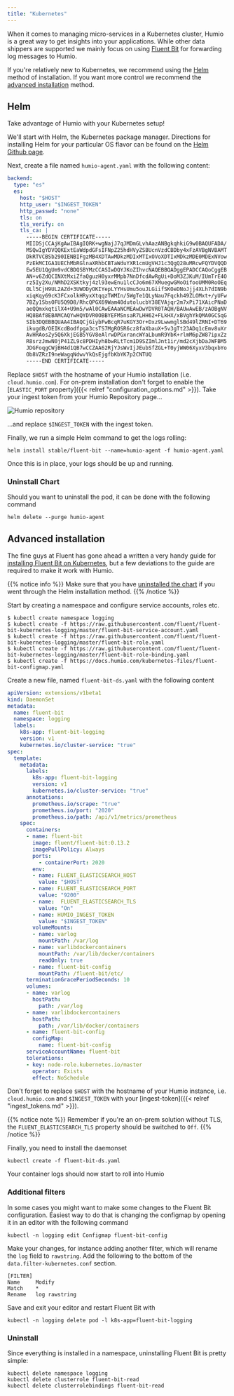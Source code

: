 ```yaml
---
title: "Kubernetes"
---
```


When it comes to managing micro-services in a Kubernetes cluster, Humio is a
great way to get insights into your applications. While other data shippers are
supported we mainly focus on using [Fluent Bit](https://fluentbit.io) for
forwarding log messages to Humio.

If you're relatively new to Kubernetes, we recommend using the [Helm](#helm)
method of installation. If you want more control we recommend the
[advanced installation](#advanced-installation) method.

## Helm

Take advantage of Humio with your Kubernetes setup!

We'll start with Helm, the Kubernetes package manager. Directions for
installing Helm for your particular OS flavor can be found on
the [Helm Github page](https://github.com/kubernetes/helm).

Next, create a file named `humio-agent.yaml` with the following content:

```yaml
backend:
  type: "es"
  es:
    host: "$HOST"
    http_user: "$INGEST_TOKEN"
    http_passwd: "none"
    tls: on
    tls_verify: on
    tls_ca: |
      -----BEGIN CERTIFICATE-----
      MIIDSjCCAjKgAwIBAgIQRK+wgNajJ7qJMDmGLvhAazANBgkqhkiG9w0BAQUFADA/
      MSQwIgYDVQQKExtEaWdpdGFsIFNpZ25hdHVyZSBUcnVzdCBDby4xFzAVBgNVBAMT
      DkRTVCBSb290IENBIFgzMB4XDTAwMDkzMDIxMTIxOVoXDTIxMDkzMDE0MDExNVow
      PzEkMCIGA1UEChMbRGlnaXRhbCBTaWduYXR1cmUgVHJ1c3QgQ28uMRcwFQYDVQQD
      Ew5EU1QgUm9vdCBDQSBYMzCCASIwDQYJKoZIhvcNAQEBBQADggEPADCCAQoCggEB
      AN+v6ZdQCINXtMxiZfaQguzH0yxrMMpb7NnDfcdAwRgUi+DoM3ZJKuM/IUmTrE4O
      rz5Iy2Xu/NMhD2XSKtkyj4zl93ewEnu1lcCJo6m67XMuegwGMoOifooUMM0RoOEq
      OLl5CjH9UL2AZd+3UWODyOKIYepLYYHsUmu5ouJLGiifSKOeDNoJjj4XLh7dIN9b
      xiqKqy69cK3FCxolkHRyxXtqqzTWMIn/5WgTe1QLyNau7Fqckh49ZLOMxt+/yUFw
      7BZy1SbsOFU5Q9D8/RhcQPGX69Wam40dutolucbY38EVAjqr2m7xPi71XAicPNaD
      aeQQmxkqtilX4+U9m5/wAl0CAwEAAaNCMEAwDwYDVR0TAQH/BAUwAwEB/zAOBgNV
      HQ8BAf8EBAMCAQYwHQYDVR0OBBYEFMSnsaR7LHH62+FLkHX/xBVghYkQMA0GCSqG
      SIb3DQEBBQUAA4IBAQCjGiybFwBcqR7uKGY3Or+Dxz9LwwmglSBd49lZRNI+DT69
      ikugdB/OEIKcdBodfpga3csTS7MgROSR6cz8faXbauX+5v3gTt23ADq1cEmv8uXr
      AvHRAosZy5Q6XkjEGB5YGV8eAlrwDPGxrancWYaLbumR9YbK+rlmM6pZW87ipxZz
      R8srzJmwN0jP41ZL9c8PDHIyh8bwRLtTcm1D9SZImlJnt1ir/md2cXjbDaJWFBM5
      JDGFoqgCWjBH4d1QB7wCCZAA62RjYJsWvIjJEubSfZGL+T0yjWW06XyxV3bqxbYo
      Ob8VZRzI9neWagqNdwvYkQsEjgfbKbYK7p2CNTUQ
      -----END CERTIFICATE-----
```
Replace `$HOST` with the hostname of your Humio installation (i.e. `cloud.humio.com`).
For on-prem installation don't forget to enable the [`ELASTIC_PORT` property]({{< relref "configuration_options.md" >}}).
Take your ingest token from your Humio Repository page…

![Humio repository](/images/token.png)

…and replace `$INGEST_TOKEN` with the ingest token.

Finally, we run a simple Helm command to get the logs rolling:

```shell
helm install stable/fluent-bit --name=humio-agent -f humio-agent.yaml
```

Once this is in place, your logs should be up and running.


### Uninstall Chart

Should you want to uninstall the pod, it can be done with the following command

```shell
helm delete --purge humio-agent
```


## Advanced installation

The fine guys at Fluent has gone ahead a written a very handy guide for [installing Fluent Bit on Kubernetes](https://github.com/fluent/fluent-bit-kubernetes-logging), but a
few deviations to the guide are required to make it work with Humio.

{{% notice info %}}
Make sure that you have [uninstalled the chart](#uninstall-chart) if you went
through the Helm installation method.
{{% /notice %}}

Start by creating a namespace and configure service accounts, roles etc.

```shell
$ kubectl create namespace logging
$ kubectl create -f https://raw.githubusercontent.com/fluent/fluent-bit-kubernetes-logging/master/fluent-bit-service-account.yaml
$ kubectl create -f https://raw.githubusercontent.com/fluent/fluent-bit-kubernetes-logging/master/fluent-bit-role.yaml
$ kubectl create -f https://raw.githubusercontent.com/fluent/fluent-bit-kubernetes-logging/master/fluent-bit-role-binding.yaml
$ kubectl create -f https://docs.humio.com/kubernetes-files/fluent-bit-configmap.yaml
```

Create a new file, named `fluent-bit-ds.yaml` with the following content
```yaml
apiVersion: extensions/v1beta1
kind: DaemonSet
metadata:
  name: fluent-bit
  namespace: logging
  labels:
    k8s-app: fluent-bit-logging
    version: v1
    kubernetes.io/cluster-service: "true"
spec:
  template:
    metadata:
      labels:
        k8s-app: fluent-bit-logging
        version: v1
        kubernetes.io/cluster-service: "true"
      annotations:
        prometheus.io/scrape: "true"
        prometheus.io/port: "2020"
        prometheus.io/path: /api/v1/metrics/prometheus
    spec:
      containers:
      - name: fluent-bit
        image: fluent/fluent-bit:0.13.2
        imagePullPolicy: Always
        ports:
          - containerPort: 2020
        env:
        - name: FLUENT_ELASTICSEARCH_HOST
          value: "$HOST"
        - name: FLUENT_ELASTICSEARCH_PORT
          value: "9200"
        - name:  FLUENT_ELASTICSEARCH_TLS
          value: "On"
        - name: HUMIO_INGEST_TOKEN
          value: "$INGEST_TOKEN"
        volumeMounts:
        - name: varlog
          mountPath: /var/log
        - name: varlibdockercontainers
          mountPath: /var/lib/docker/containers
          readOnly: true
        - name: fluent-bit-config
          mountPath: /fluent-bit/etc/
      terminationGracePeriodSeconds: 10
      volumes:
      - name: varlog
        hostPath:
          path: /var/log
      - name: varlibdockercontainers
        hostPath:
          path: /var/lib/docker/containers
      - name: fluent-bit-config
        configMap:
          name: fluent-bit-config
      serviceAccountName: fluent-bit
      tolerations:
      - key: node-role.kubernetes.io/master
        operator: Exists
        effect: NoSchedule
```

Don't forget to replace `$HOST` with the hostname of your Humio instance,
i.e. `cloud.humio.com` and `$INGEST_TOKEN` with your [ingest-token]({{< relref "ingest_tokens.md" >}}).

{{% notice note %}}
Remember if you're an on-prem solution without TLS, the
`FLUENT_ELASTICSEARCH_TLS` property should be switched to `Off`.
{{% /notice %}}

Finally, you need to install the daemonset

```shell
kubectl create -f fluent-bit-ds.yaml
```

Your container logs should now start to roll into Humio

### Additional filters
In some cases you might want to make some changes to the Fluent Bit configuration.
Easiest way to do that is changing the configmap by opening it in an editor with the following command

```shell
kubectl -n logging edit Configmap fluent-bit-config
```

Make your changes, for instance adding another filter, which will rename the
`log` field to `rawstring`. Add the following to the bottom of the
`data.filter-kubernetes.conf` section.

```
[FILTER]
Name     Modify
Match    *
Rename   log rawstring
```

Save and exit your editor and restart Fluent Bit with

```shell
kubectl -n logging delete pod -l k8s-app=fluent-bit-logging
```

### Uninstall

Since everything is installed in a namespace, uninstalling Fluent Bit is pretty simple:

```shell
kubectl delete namespace logging
kubectl delete clusterrole fluent-bit-read
kubectl delete clusterrolebindings fluent-bit-read
```
